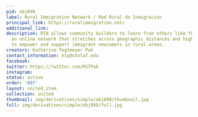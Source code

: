 ```yaml
---
pid: obj098
label: Rural Immigration Network / Red Rural de Inmigracion
principal_link: https://ruralimmigration.net/
additional_link: 
description: RIN allows community builders to learn from others like themselves, creating
  an online network that stretches across geographic distances and highlights efforts
  to empower and support immigrant newcomers in rural areas.
creators: Katherine Tegtmeyer Pak
contact_information: ktp@stolaf.edu
facebook: 
twitter: https://twitter.com/KSTPak
instagram: 
status: active
order: '097'
layout: united_item
collection: united
thumbnail: img/derivatives/simple/obj098/thumbnail.jpg
full: img/derivatives/simple/obj098/full.jpg
---
```

